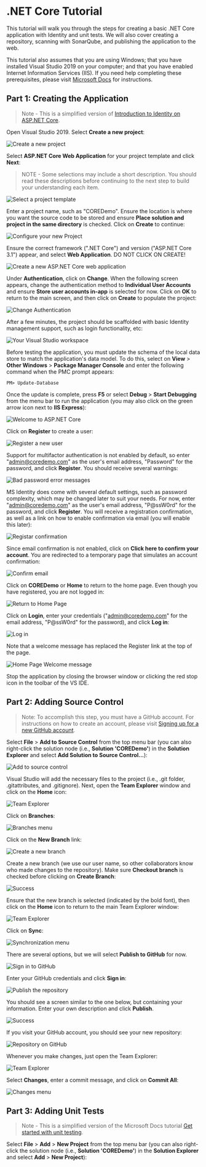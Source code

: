 ﻿# .NET Core Tutorial

This tutorial will walk you through the steps for creating a basic .NET Core application with Identity and unit tests. We will also cover creating a repository, scanning with SonarQube, and publishing the application to the web.

This tutorial also assumes that you are using Windows; that you have installed Visual Studio 2019 on your computer; and that you have enabled Internet Information Services (IIS). If you need help completing these prerequisites, please visit [Microsoft Docs](https://docs.microsoft.com "Microsoft Docs") for instructions.

## Part 1: Creating the Application

>Note - This is a simplified version of [Introduction to Identity on ASP.NET Core](https://docs.microsoft.com/en-us/aspnet/core/security/authentication/identity?view=aspnetcore-3.1&tabs=visual-studio "Introduction to Identity on ASP.NET Core").

Open Visual Studio 2019. Select **Create a new project**:

![Create a new project](docs/cd00.png)

Select **ASP.NET Core Web Application** for your project template and click **Next**:

>NOTE - Some selections may include a short description. You should read these descriptions before continuing to the next step to build your understanding each item.

![Select a project template](docs/cd01.png)

Enter a project name, such as "COREDemo". Ensure the location is where you want the source code to be stored and ensure **Place solution and project in the same directory** is checked. Click on **Create** to continue:

![Configure your new Project](docs/cd02.png)

Ensure the correct framework (".NET Core") and version ("ASP.NET Core 3.1") appear, and select **Web Application**. DO NOT CLICK ON CREATE!

![Create a new ASP.NET Core web application](docs/cd03.png)

Under **Authentication**, click on **Change**. When the following screen appears, change the authentication method to **Individual User Accounts** and ensure **Store user accounts in-app** is selected for now. Click on **OK** to return to the main screen, and then click on **Create** to populate the project:

![Change Authentication](docs/cd04.png)

After a few minutes, the project should be scaffolded with basic Identity management support, such as login functionality, etc:

![Your Visual Studio workspace](docs/cd05.png)

Before testing the application, you must update the schema of the local data store to match the application's data model. To do this, select on **View** > **Other Windows** > **Package Manager Console** and enter the following command when the PMC prompt appears:

    PM> Update-Database

Once the update is complete, press **F5** or select **Debug** > **Start Debugging** from the menu bar to run the application (you may also click on the green arrow icon next to **IIS Express**):

![Welcome to ASP.NET Core](docs/cd06.png)

Click on **Register** to create a user:

![Register a new user](docs/cd07.png)

Support for multifactor authentication is not enabled by default, so enter "admin@coredemo.com" as the user's email address, "Password" for the password, and click **Register**. You should receive several warnings:

![Bad password error messages](docs/cd07a.png)

MS Identity does come with several default settings, such as password complexity, which may be changed later to suit your needs. For now, enter "admin@coredemo.com" as the user's email address, "P@ssW0rd" for the password, and click **Register**. You will receive a registration confirmation, as well as a link on how to enable confirmation via email (you will enable this later):

![Registar confirmation](docs/cd08.png)

Since email confirmation is not enabled, click on **Click here to confirm your account**. You are redirected to a temporary page that simulates an account confirmation:

![Confirm email](docs/cd09.png)

Click on **COREDemo** or **Home** to return to the home page. Even though you have registered, you are not logged in:

![Return to Home Page](docs/cd09a.png)

Click on **Login**, enter your credentials ("admin@coredemo.com" for the email address, "P@ssW0rd" for the password), and click **Log in**:

![Log in](docs/cd10.png)

Note that a welcome message has replaced the Register link at the top of the page.

![Home Page Welcome message](docs/cd11.png)

Stop the application by closing the browser window or clicking the red stop icon in the toolbar of the VS IDE.

## Part 2: Adding Source Control

>Note: To accomplish this step, you must have a GitHub account. For instructions on how to create an account, please visit [Signing up for a new GitHub account](https://help.github.com/en/github/getting-started-with-github/signing-up-for-a-new-github-account "Signing up for a new GitHub account").

Select **File** > **Add to Source Control** from the top menu bar (you can also right-click the solution node (i.e., **Solution 'COREDemo'**) in the **Solution Explorer** and select **Add Solution to Source Control...**):

![Add to source control](docs/cd20.png)

Visual Studio will add the necessary files to the project (i.e., .git folder, .gitattributes, and .gitignore). Next, open the **Team Explorer** window and click on the **Home** icon:

![Team Explorer](docs/cd21.png)

Click on **Branches**:

![Branches menu](docs/cd21a.png)

Click on the **New Branch** link:

![Create a new branch](docs/cd21b.png)

Create a new branch (we use our user name, so other collaborators know who made changes to the repository). Make sure **Checkout branch** is checked before clicking on **Create Branch**:

![Success](docs/cd21c.png)

Ensure that the new branch is selected (indicated by the bold font), then click on the **Home** icon to return to the main Team Explorer window:

![Team Explorer](docs/cd21d.png)

Click on **Sync**:

![Synchronization menu](docs/cd22.png)

There are several options, but we will select **Publish to GitHub** for now.

![Sign in to GitHub](docs/cd23.png)

Enter your GitHub credentials and click **Sign in**:

![Publish the repository](docs/cd24.png)

You should see a screen similar to the one below, but containing your information. Enter your own description and click **Publish**.

![Success](docs/cd25.png)

If you visit your GitHub account, you should see your new repository:

![Repository on GitHub](docs/cd26.png)

Whenever you make changes, just open the Team Explorer:

![Team Explorer](docs/cd27.png)

Select **Changes**, enter a commit message, and click on **Commit All**:

![Changes menu](docs/cd28.png)





## Part 3: Adding Unit Tests

>Note - This is a simplified version of the Microsoft Docs tutorial [Get started with unit testing](https://docs.microsoft.com/en-us/visualstudio/test/getting-started-with-unit-testing?view=vs-2019 "Get started with unit testing").

Select **File** > **Add** > **New Project** from the top menu bar (you can also right-click the solution node (i.e., **Solution 'COREDemo'**) in the **Solution Explorer** and select **Add** > **New Project**):
